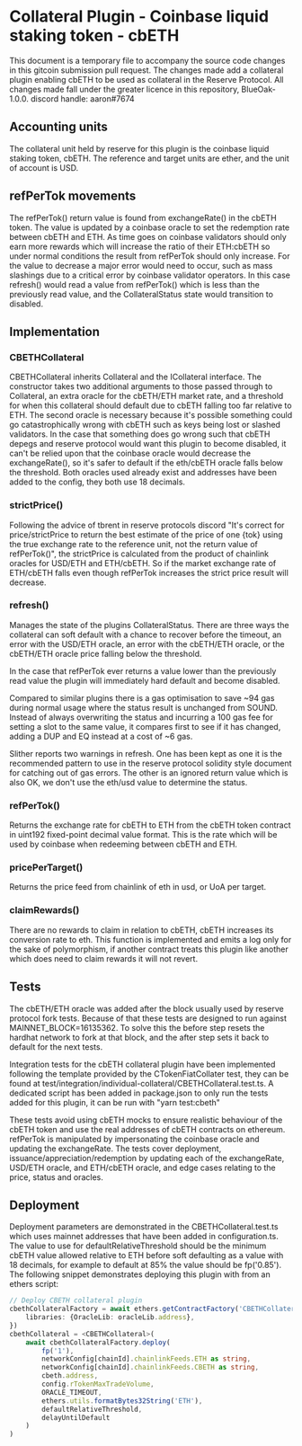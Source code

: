 # Collateral Plugin - Coinbase liquid staking token - cbETH

This document is a temporary file to accompany the source code changes in this gitcoin submission pull request. The
changes made add a collateral plugin enabling cbETH to be used as collateral in the Reserve Protocol. All changes made
fall under the greater licence in this repository, BlueOak-1.0.0.
discord handle: aaron#7674

## Accounting units

The collateral unit held by reserve for this plugin is the coinbase liquid staking token, cbETH. The reference and
target units are ether, and the unit of account is USD.

## refPerTok movements

The refPerTok() return value is found from exchangeRate() in the cbETH token. The value is updated by a coinbase oracle
to set the redemption rate between cbETH and ETH. As time goes on coinbase validators should only earn more rewards
which will increase the ratio of their ETH:cbETH so under normal conditions the result from refPerTok should only
increase. For the value to decrease a major error would need to occur, such as mass slashings due to a critical error by
coinbase validator operators. In this case refresh() would read a value from refPerTok() which is less than the
previously read value, and the CollateralStatus state would transition to disabled.

## Implementation

### CBETHCollateral

CBETHCollateral inherits Collateral and the ICollateral interface. The constructor takes two additional arguments to
those passed through to Collateral, an extra oracle for the cbETH/ETH market rate, and a threshold for when this
collateral should default due to cbETH falling too far relative to ETH. The second oracle is necessary because it's
possible something could go catastrophically wrong with cbETH such as keys being lost or slashed validators. In the case
that something does go wrong such that cbETH depegs and reserve protocol would want this plugin to become disabled, it
can't be relied upon that the coinbase oracle would decrease the exchangeRate(), so it's safer to default if the
eth/cbETH oracle falls below the threshold. Both oracles used already exist and addresses have been added to the config,
they both use 18 decimals.

### strictPrice()

Following the advice of tbrent in reserve protocols discord "It's correct for price/strictPrice to return the best
estimate of the price of one {tok} using the true exchange rate to the reference unit, not the return value of
refPerTok()", the strictPrice is calculated from the product of chainlink oracles for USD/ETH and ETH/cbETH. So if the
market exchange rate of ETH/cbETH falls even though refPerTok increases the strict price result will decrease.

### refresh()

Manages the state of the plugins CollateralStatus. There are three ways the collateral can soft default with a chance to
recover before the timeout, an error with the USD/ETH oracle, an error with the cbETH/ETH oracle, or the cbETH/ETH
oracle price falling below the threshold.

In the case that refPerTok ever returns a value lower than the previously read value the plugin will immediately hard
default and become disabled.

Compared to similar plugins there is a gas optimisation to save ~94 gas during normal usage where the status result is
unchanged from SOUND. Instead of always overwriting the status and incurring a 100 gas fee for setting a slot to the
same value, it compares first to see if it has changed, adding a DUP and EQ instead at a cost of ~6 gas.

Slither reports two warnings in refresh. One has been kept as one it is the recommended pattern to use in the reserve
protocol solidity style document for catching out of gas errors. The other is an ignored return value which is also OK,
we don't use the eth/usd value to determine the status.

### refPerTok()

Returns the exchange rate for cbETH to ETH from the cbETH token contract in uint192 fixed-point decimal value format.
This is the rate which will be used by coinbase when redeeming between cbETH and ETH.

### pricePerTarget()

Returns the price feed from chainlink of eth in usd, or UoA per target.

### claimRewards()

There are no rewards to claim in relation to cbETH, cbETH increases its conversion rate to eth. This function is
implemented and emits a log only for the sake of polymorphism, if another contract treats this plugin like another which
does need to claim rewards it will not revert.

## Tests

The cbETH/ETH oracle was added after the block usually used by reserve protocol fork tests. Because of that these tests
are designed to run against MAINNET_BLOCK=16135362. To solve this the before step resets the hardhat network to fork at
that block, and the after step sets it back to default for the next tests.

Integration tests for the cbETH collateral plugin have been implemented following the template provided by the
CTokenFiatCollater test, they can be found at test/integration/individual-collateral/CBETHCollateral.test.ts. A
dedicated script has been added in package.json to only run the tests added for this plugin, it can be run with "yarn
test:cbeth"

These tests avoid using cbETH mocks to ensure realistic behaviour of the cbETH token and use the real addresses of
cbETH contracts on ethereum. refPerTok is manipulated by impersonating the coinbase oracle and updating the
exchangeRate. The tests
cover deployment, issuance/appreciation/redemption by updating each of the exchangeRate, USD/ETH oracle, and ETH/cbETH
oracle, and edge cases relating to the price, status and oracles.

## Deployment

Deployment parameters are demonstrated in the CBETHCollateral.test.ts which uses mainnet addresses that have been added
in configuration.ts. The value to use for defaultRelativeThreshold should be the minimum cbETH value allowed relative to
ETH before soft defaulting as a value with 18 decimals, for example to default at 85% the value should be fp('0.85').
The following snippet demonstrates deploying this plugin with from an ethers script:

```typescript
// Deploy CBETH collateral plugin
cbethCollateralFactory = await ethers.getContractFactory('CBETHCollateral', {
    libraries: {OracleLib: oracleLib.address},
})
cbethCollateral = <CBETHCollateral>(
    await cbethCollateralFactory.deploy(
        fp('1'),
        networkConfig[chainId].chainlinkFeeds.ETH as string,
        networkConfig[chainId].chainlinkFeeds.CBETH as string,
        cbeth.address,
        config.rTokenMaxTradeVolume,
        ORACLE_TIMEOUT,
        ethers.utils.formatBytes32String('ETH'),
        defaultRelativeThreshold,
        delayUntilDefault
    )
)
```
